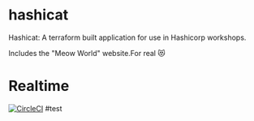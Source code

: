 # hashicat
Hashicat: A terraform built application for use in Hashicorp workshops.

Includes the "Meow World" website.For real 😻

# Realtime

[![CircleCI](https://circleci.com/gh/hashicorp/hashicat-azure.svg?style=svg)](https://circleci.com/gh/hashicorp/hashicat-azure)
#test
